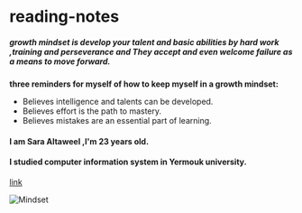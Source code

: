 # reading-notes
#####  growth mindset is develop your talent and  basic abilities by hard work ,training and perseverance and They accept and even welcome failure as a means to move forward.


**three reminders for myself of how to keep myself in a growth mindset:**
- Believes intelligence and talents can be developed.
- Believes effort is the path to mastery.
- Believes mistakes are an essential part of learning.

#### I am Sara Altaweel ,I'm 23 years old.
#### I studied computer information system in Yermouk university.

[link](https://github.com/Saraaltaweel)

![Mindset](https://www.louisamiles.com/wp-content/uploads/2017/10/HarryMindset_brain.jpg)



